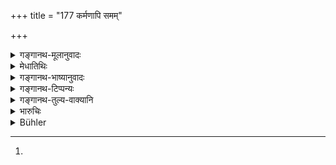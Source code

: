 +++
title = "177 कर्मणापि समम्"

+++

<details><summary>गङ्गानथ-मूलानुवादः</summary>

Even by labour shall the debtor make good what is due to the creditor, if he is of the same or of a lower caste; the superior person shall pay it up gradually.—(177)
</details>

<details><summary>मेधातिथिः</summary>

For verse 177, G gives the following which is NSm 1.112: अथ शक्तिविहीहः स्यात् ऋणी कालविपर्ययात् । प्रेक्ष्यश् च तम् ऋणं दाप्यः काले देशे यथोदयम् ॥ ८।१७७ ॥ And then gives the following commentary: यद्य् अधमर्णो दैवदोषान् निर्धनीभूतस् तदा न दुर्गादानादिना राज्ञोपपीडयितव्यः । किं तर्हि कर्तव्यं यदास्य कथंचिद् धनं भवेत् तदा यथासंभवं शनैर् दापयितव्यः । प्रेक्ष्य शक्तिं धनवृत्तां युज्यत इत्य् अर्थः । दाप्यः उचितस्य वक्ष्यति "कर्मणापि समः कुर्यात्" इति । तस्मात् कारणपरिवृत्तौ यद् एवोक्तम् अस्माभिस् तदैव प्रयोजनम् ॥ ८।१७७ ॥

निर्धनो ऽधमर्णो निर्धनत्वान् न मुच्यते । किं तर्हि, कर्म कारयितव्यः । प्रेष्यत्वं व्रजेत् । यावता धनेन तत् कर्म कर्मकरः करोति, तत् तस्य प्रविष्टं संपद्य्[^५४८] अपि कर्तव्यम् ।


[^५४८]:
M J: saṃsady

कर्म कुर्वतश् च सलाभधने प्रविष्टे दास्यान् मोक्षः । **समं कुर्यात्**, उत्तमर्णेन । अनन्तरं[^५४९] शुद्धे धने नोत्तमाधमव्यवहारः । इतरथैक उत्तमर्णो ऽपरो ऽधमर्ण[^५५०] एतच् च कार्यते । ब्राह्मणवर्णः[^५५१] **समः**, समानजातीयः, **अवकृष्टजातिर्** हीनजतीयः । **श्रेयांस्** **तू**त्तमजातीयो गुणाधिको वा । **शनैः** क्रमेण यथोत्पादं दद्यात् । नारदे पठ्यते- "ब्राह्मणस् तु परिक्षीणो शनैर् दद्याद् यथोदयम्[^५५२]" (न्स्म् २.४३) इति । अतो राज्ञा धनिकधनसंशुद्ध्यर्थं परिक्षीणो ब्राह्मणो न पीडयितव्यः, उत्तमर्णश् च रक्षणीयः ॥ ८.१७७ ॥
</details>

<details><summary>गङ्गानथ-भाष्यानुवादः</summary>

If the debtor has no property, he is not let off simply because he has no property; he should he made to do ‘*labour*’; *i.e*., he should become a servant, and the amount of wages that would, be payable to the servant for doing the work that he does shall be credited to his account; and when the total amount thus credited equals the sum of his debt along with the interest, then he should be freed from service.

‘*Make good to the creditor*’; ‘*uttamarṇa*’ and ‘*udhamarṇa*’ are relative terms applied to one or the other party on the basis of their possessions.

The manual labour is made to be done by all who are of the same caste as, or of the lower caste than, the creditor.

‘*The superior person*’—*i.e*., one belonging to a higher caste, or possessed of higher qualifications—‘*shall pay it up gradually*’—*i.e*., according as he goes on earning. We read in Nārada—‘If the Brāhmaṇa is poor, he shall pay up gradually according to his circumstances.’ Hence for the liquidation of the creditor’s debts, the Brāhmaṇa shall not he made by the king to suffer any pains; and the interests of the creditor too have to be protected.—(177)
</details>

<details><summary>गङ्गानथ-टिप्पन्यः</summary>

*Cf*. 8.49, and 9.229; also 8.415.

This verse is quoted in *Mitākṣarā* (2.43), which explains the meaning
to be that “the debtor should make himself ‘*samam*’, equal, to the
creditor by putting an end ṭo the relation of creditor and debtor”;—in
*Aparārka* (p. 146), which explains the meaning to be that “even by
doing some work for the creditor, the debtor should make himself equal,
similar, to the creditor, by becoming free from debt”;—in
*Vivādaratnākara* (p. 70), which adds the following explanation:—The
debtor, who is either of the same caste with, or of a lower caste than,
the creditor, should, even by means of working, clear off his debt, and
thereby render himself *equal* to the creditor. So long as the debt is
not paid off, there is an *inequality* between them—one being the
*creditor* and the other the *debtor*; but when by means of work, the
debt has been paid off, both of them become ‘equal’.—But if the debtor
belongs to a *higher* caste, he should not be made by the creditor to
work for him.

It is quoted also in *Vyavahāramayūkha* (p. 89);—in *Kṛtyakalpataru*
(79b), which explains ‘*samam kuryāt*’ as ‘remove his *indebtedness*,
which puts him in a position lower than that of his creditor, by doing
such work for the latter as would suffice to liquify the amount of
debt’—‘*śreyān*’ is ‘one belonging to a higher caste’ and also ‘one
possessed of higher qualifications’;—and in *Vīramitrodaya* (Vyavahāra,
104b), which also has the same explanation.
</details>

<details><summary>गङ्गानथ-तुल्य-वाक्यानि</summary>

*Bṛhaspati* (11.59).—‘An indigent debtor may be taken by the creditor to
his own house and compelled to work there, such as distilling spirits
and the like; but a Brāhmaṇa should be made to pay gradually.’

*Nārada* (1.132).—“If a wealthy debtor, from malice, refuses to pay his
debt, the King shall compel him to pay it by forcible means, and shall
take five in the hundred for himself.’

*Yājñavalkya* (2.43)—‘If the debtor of a lower caste is too indigent to
pay, the creditor shall make him do work; but an indigent Brāhmaṇa
should he made to pay gradually, as he obtains the means to pay.’
</details>

<details><summary>भारुचिः</summary>

श्रेयसो मान्यत्वात् सोढव्यम् एव तस्याप्रदानात् । अक्षान्त्या तु न कदाचिद् अप्य् असौ समहीनवत् कर्मकारयितव्यः । ēणापादानार्थः श्लोकः ॥ ८.१७६ ॥
</details>

<details><summary>Bühler</summary>

177	Even by (personal) labour shall the debtor make good (what he owes) to his creditor, if he be of the same caste or of a lower one; but a (debtor) of a higher caste shall pay it gradually (when he earns something).
</details>
